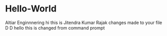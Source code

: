 # Hello-World
Altiar Enginnnering
hi this is Jitendra Kumar Rajak changes made to your file
D
D
hello this is changed from command prompt
